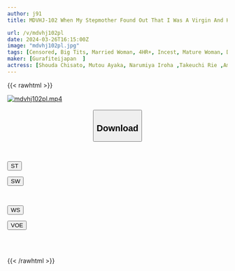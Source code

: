```yaml
---
author: j91
title: MDVHJ-102 When My Stepmother Found Out That I Was A Virgin And Had A Big Dick, She Told Me It Would Only Be Once, But She Asked For It Over And Over Again...

url: /v/mdvhj102pl
date: 2024-03-26T16:15:00Z
image: "mdvhj102pl.jpg"
tags: [Censored, Big Tits, Married Woman, 4HR+, Incest, Mature Woman, Drama, Virgin Man, Huge Cock	]
maker: [Gurafiteijapan  ]
actress: [Shouda Chisato, Mutou Ayaka, Narumiya Iroha ,Takeuchi Rie ,Amano Rumi ,Takazono Yuriko ]
---
```



{{< rawhtml >}}

<div class="video" data-videoid="dAXAXoqzJxIPkp">
    <a href="javascript:;">
        <img src="/v/mdvhj102pl/mdvhj102pl.jpg" width="WIDTH" height="HEIGHT" alt="mdvhj102pl.mp4" loading="lazy">
    </a>
</div>

<script type="text/javascript" src="https://j91.asia/asset/on-demand-st.js"></script>

<br>
  <link rel="stylesheet" href="https://j91.asia/asset/bs5.css">
  
  <center>
  <button class="btn btn-primary" type="button" data-bs-toggle="collapse" data-bs-target=".multi-collapse" aria-expanded="false" aria-controls="multiCollapseExample1 multiCollapseExample2"><h2>Download</h2></button></center>
</p>
<div class="row">
  <div class="col">
    <div class="collapse multi-collapse" id="multiCollapseExample1">
      <div class="card card-body">
	      	      <br>
<div class="buttons">  
<p><a href="https://streamtape.to/v/dAXAXoqzJxIPkp" target="_blank"><button class="btn-hover color-3"><i class="fa fa-download"></i> ST</button></a></p>
<p><a href="https://asnwish.com/7jrbr7mbv2mk" target="_blank"><button class="btn-hover color-2"><i class="fa fa-download"></i> SW</button></a></p></div>
    </div>
  </div>
</div>
  <div class="col">
    <div class="collapse multi-collapse" id="multiCollapseExample2">
      <div class="card card-body">
	      <br>
<div class="buttons">
<p><a href="https://wolfstream.tv/eu7tnys7891a"><button class="btn-hover color-9"><i class="fa fa-download"></i> WS</button></a></p>
<p><a href="https://voe.sx/cte41kkx1aek"><button class="btn-hover color-8"><i class="fa fa-download"></i> VOE</button></a></p></div>
<br><br>
      </div>
    </div>
  </div>
</div>

{{< /rawhtml >}}